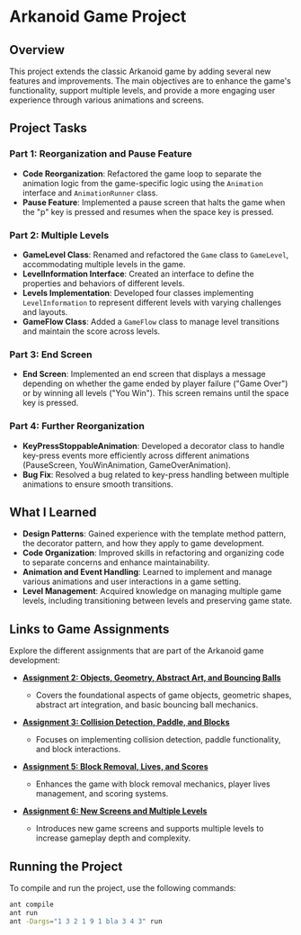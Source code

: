 # Arkanoid Game Project

## Overview

This project extends the classic Arkanoid game by adding several new features and improvements. The main objectives are to enhance the game's functionality, support multiple levels, and provide a more engaging user experience through various animations and screens.

## Project Tasks

### Part 1: Reorganization and Pause Feature

- **Code Reorganization**: Refactored the game loop to separate the animation logic from the game-specific logic using the `Animation` interface and `AnimationRunner` class.
- **Pause Feature**: Implemented a pause screen that halts the game when the "p" key is pressed and resumes when the space key is pressed.

### Part 2: Multiple Levels

- **GameLevel Class**: Renamed and refactored the `Game` class to `GameLevel`, accommodating multiple levels in the game.
- **LevelInformation Interface**: Created an interface to define the properties and behaviors of different levels.
- **Levels Implementation**: Developed four classes implementing `LevelInformation` to represent different levels with varying challenges and layouts.
- **GameFlow Class**: Added a `GameFlow` class to manage level transitions and maintain the score across levels.

### Part 3: End Screen

- **End Screen**: Implemented an end screen that displays a message depending on whether the game ended by player failure ("Game Over") or by winning all levels ("You Win"). This screen remains until the space key is pressed.

### Part 4: Further Reorganization

- **KeyPressStoppableAnimation**: Developed a decorator class to handle key-press events more efficiently across different animations (PauseScreen, YouWinAnimation, GameOverAnimation).
- **Bug Fix**: Resolved a bug related to key-press handling between multiple animations to ensure smooth transitions.

## What I Learned

- **Design Patterns**: Gained experience with the template method pattern, the decorator pattern, and how they apply to game development.
- **Code Organization**: Improved skills in refactoring and organizing code to separate concerns and enhance maintainability.
- **Animation and Event Handling**: Learned to implement and manage various animations and user interactions in a game setting.
- **Level Management**: Acquired knowledge on managing multiple game levels, including transitioning between levels and preserving game state.

## Links to Game Assignments

Explore the different assignments that are part of the Arkanoid game development:

- **[Assignment 2: Objects, Geometry, Abstract Art, and Bouncing Balls](https://github.com/ariecattan/biuoop2022/wiki/Assignment-2#objects-geometry-abstract-art-and-bouncing-balls)**
  - Covers the foundational aspects of game objects, geometric shapes, abstract art integration, and basic bouncing ball mechanics.

- **[Assignment 3: Collision Detection, Paddle, and Blocks](https://github.com/ariecattan/biuoop2022/wiki/Assignment-3)**
  - Focuses on implementing collision detection, paddle functionality, and block interactions.

- **[Assignment 5: Block Removal, Lives, and Scores](https://github.com/ariecattan/biuoop2022/wiki/Assignment-5)**
  - Enhances the game with block removal mechanics, player lives management, and scoring systems.

- **[Assignment 6: New Screens and Multiple Levels](https://github.com/ariecattan/biuoop2022/wiki/Assignment-6)**
  - Introduces new game screens and supports multiple levels to increase gameplay depth and complexity.


## Running the Project

To compile and run the project, use the following commands:

```bash
ant compile
ant run
ant -Dargs="1 3 2 1 9 1 bla 3 4 3" run
